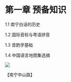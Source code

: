 # 第一章 预备知识

1.1 南宁白话的历史

1.2 国际音标与粤语拼音

1.3 音韵学基础

1.4 中国语言地图集选摘

![](https://wx2.sinaimg.cn/large/69144085ly1g8d4w4hynyj20pt0go42a.jpg)

【南宁中山路】